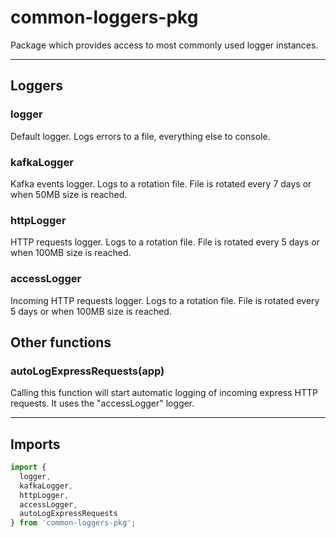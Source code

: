 # common-loggers-pkg

Package which provides access to most commonly used logger instances.

---

## Loggers

### logger

Default logger. Logs errors to a file, everything else to console.

### kafkaLogger

Kafka events logger. Logs to a rotation file. File is rotated every 7 days or when 50MB size is reached.

### httpLogger

HTTP requests logger. Logs to a rotation file. File is rotated every 5 days or when 100MB size is reached.

### accessLogger

Incoming HTTP requests logger. Logs to a rotation file. File is rotated every 5 days or when 100MB size is reached.

## Other functions

### autoLogExpressRequests(app)

Calling this function will start automatic logging of incoming express HTTP requests. It uses the "accessLogger" logger.

---

## Imports

```ts
import {
  logger,
  kafkaLogger,
  httpLogger,
  accessLogger,
  autoLogExpressRequests
} from 'common-loggers-pkg';
```

